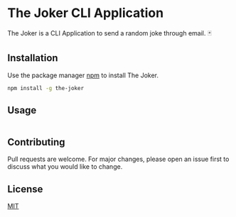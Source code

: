 # The Joker CLI Application

The Joker is a CLI Application to send a random joke through email. 🃏

## Installation

Use the package manager [npm](https://www.npmjs.com/package/the-joker) to install The Joker.

```bash
npm install -g the-joker
```

## Usage

```javascript

```

## Contributing
Pull requests are welcome. For major changes, please open an issue first to discuss what you would like to change.

## License
[MIT](https://choosealicense.com/licenses/mit/)